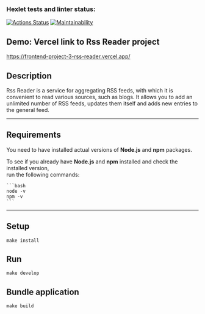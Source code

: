 ### Hexlet tests and linter status:
[![Actions Status](https://github.com/MikRyam/frontend-project-11/workflows/hexlet-check/badge.svg)](https://github.com/MikRyam/frontend-project-11/actions)
[![Maintainability](https://api.codeclimate.com/v1/badges/505f46a84e4e3bdc5e73/maintainability)](https://codeclimate.com/github/MikRyam/frontend-project-11/maintainability)


## Demo: Vercel link to Rss Reader project

https://frontend-project-3-rss-reader.vercel.app/

## Description

Rss Reader is a service for aggregating RSS feeds, with which it is convenient to read various sources, such as blogs. It allows you to add an unlimited number of RSS feeds, updates them itself and adds new entries to the general feed.

---

## Requirements

You need to have installed actual versions of **Node.js** and **npm** packages.

To see if you already have **Node.js** and **npm** installed and check the installed version,  
run the following commands:

    ```bash
    node -v
    npm -v
    ```

---

## Setup

```make install```

## Run

```make develop```

## Bundle application

```make build```
